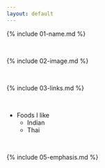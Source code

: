```yaml
---
layout: default
---
```


{% include 01-name.md %}

<br>

{% include 02-image.md %}

<br>

{% include 03-links.md %}

<br>

* Foods I like
  * Indian
  * Thai

<br>

{% include 05-emphasis.md %}
